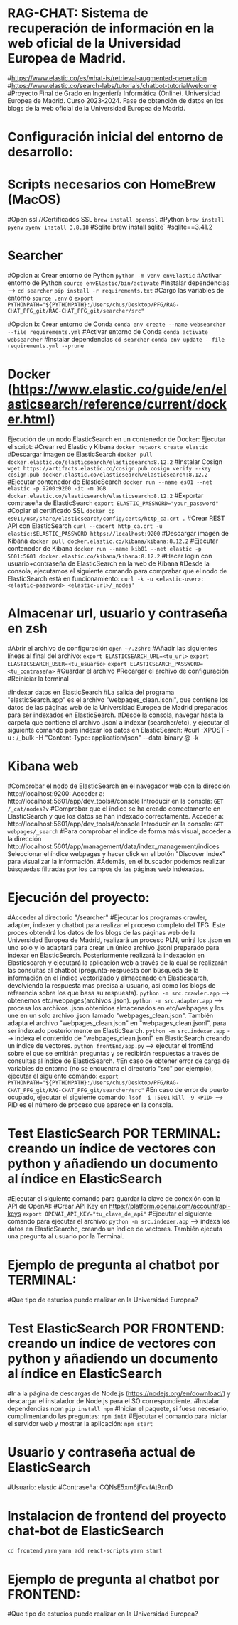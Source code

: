 # RAG-CHAT: Sistema de recuperación de información en la web oficial de la Universidad Europea de Madrid.
#https://www.elastic.co/es/what-is/retrieval-augmented-generation
#https://www.elastic.co/search-labs/tutorials/chatbot-tutorial/welcome
#Proyecto Final de Grado en Ingeniería Informática (Online). Universidad Europea de Madrid. Curso 2023-2024.
 Fase de obtención de datos en los blogs de la web oficial de la Universidad Europea de Madrid.
 
# Configuración inicial del entorno de desarrollo:
# Scripts necesarios con HomeBrew (MacOS)
#Open ssl //Certificados SSL
`brew install openssl`
#Python
`brew install pyenv`
`pyenv install 3.8.18`
#Sqlite
brew install sqlite` #sqlite==3.41.2

# Searcher
#Opcion a: Crear entorno de Python
`python -m venv envElastic`
#Activar entorno de Python
`source envElastic/bin/activate`
#Instalar dependencias --> 
`cd searcher`
`pip install -r requirements.txt`
#Cargo las variables de entorno
`source .env` o `export PYTHONPATH="${PYTHONPATH}:/Users/chus/Desktop/PFG/RAG-CHAT_PFG_git/RAG-CHAT_PFG_git/searcher/src"`

#Opcion b: Crear entorno de Conda
`conda env create --name websearcher --file requirements.yml`
#Activar entorno de Conda
`conda activate websearcher`
#Instalar dependencias
`cd searcher`
`conda env update --file requirements.yml --prune`


# Docker (https://www.elastic.co/guide/en/elasticsearch/reference/current/docker.html)
Ejecución de un nodo ElasticSearch en un contenedor de Docker: Ejecutar el script:
  #Crear red Elastic y Kibana
  `docker network create elastic`
  #Descargar imagen de ElasticSearch
  `docker pull docker.elastic.co/elasticsearch/elasticsearch:8.12.2`
  #Instalar Cosign
  `wget https://artifacts.elastic.co/cosign.pub
    cosign verify --key cosign.pub docker.elastic.co/elasticsearch/elasticsearch:8.12.2`
  #Ejecutar contenedor de ElasticSearch
  `docker run --name es01 --net elastic -p 9200:9200 -it -m 1GB docker.elastic.co/elasticsearch/elasticsearch:8.12.2`
  #Exportar comtraseña de ElasticSearch
  `export ELASTIC_PASSWORD="your_password"`
  #Copiar el certificado SSL
  `docker cp es01:/usr/share/elasticsearch/config/certs/http_ca.crt .`
  #Crear REST API con ElasticSearch
  `curl --cacert http_ca.crt -u elastic:$ELASTIC_PASSWORD https://localhost:9200`
  #Descargar imagen de Kibana
  `docker pull docker.elastic.co/kibana/kibana:8.12.2`
  #Ejecutar contenedor de Kibana
  `docker run --name kib01 --net elastic -p 5601:5601 docker.elastic.co/kibana/kibana:8.12.2`
  #Hacer login con usuario+contraseña de ElasticSearch en la web de Kibana
  #Desde la consola, ejecutamos el siguiente comando para comprabar que el nodo de ElasticSearch está en funcionamiento:
  `curl -k -u <elastic-user>:<elastic-password> <elastic-url>/_nodes'`

# Almacenar url, usuario y contraseña en zsh
#Abrir el archivo de configuración
`open ~/.zshrc`
#Añadir las siguientes líneas al final del archivo:
`export ELASTICSEARCH_URL=<tu_url>`
`export ELASTICSEARCH_USER=<tu_usuario>`
`export ELASTICSEARCH_PASSWORD=<tu_contraseña>`
#Guardar el archivo
#Recargar el archivo de configuración
#Reiniciar la terminal

#Indexar datos en ElasticSearch
#La salida del programa "elasticSearch.app" es el archivo "webpages_clean.jsonl", que contiene los datos de las páginas web de la Universidad Europea de Madrid preparados para ser indexados en ElasticSearch.
#Desde la consola, navegar hasta la carpeta que contiene el archivo .jsonl a indexar (searcher/etc), y ejecutar el siguiente comando para indexar los datos en ElasticSearch:
#curl -XPOST -u <elastic-user>:<elastic-password> <elastic-url>/_bulk -H "Content-Type: application/json" --data-binary @<file name> -k

# Kibana web
#Comprobar el nodo de ElasticSearch en el navegador web con la dirección http://localhost:9200: 
  Acceder a: http://localhost:5601/app/dev_tools#/console
  Introducir en la consola: `GET /_cat/nodes?v`
#Comprobar que el índice se ha creado correctamente en ElasticSearch y que los datos se han indexado correctamente.
  Acceder a: http://localhost:5601/app/dev_tools#/console
  Introducir en la consola: `GET webpages/_search`
#Para comprobar el índice de forma más visual, acceder a la dirección http://localhost:5601/app/management/data/index_management/indices
  Seleccionar el índice webpages y hacer click en el botón "Discover Index" para visualizar la información.
#Además, en el buscador podemos realizar búsquedas filtradas por los campos de las páginas web indexadas.

# Ejecución del proyecto: 
#Acceder al directorio "/searcher"
#Ejecutar los programas crawler, adapter, indexer y chatbot para realizar el proceso completo del TFG. Este proces obtendrá los datos de los blogs de las páginas web de la Universidad Europea de Madrid, realizará un proceso PLN, unirá los .json en uno solo y lo adaptará para crear un único archivo .jsonl preparado para indexar en ElasticSearch. Posteriormente realizará la indexación en Elasticsearch y ejecutará la aplicación web a través de la cual se realizarán las consultas al chatbot (pregunta-respuesta con búsqueda de la información en el índice vectorizado y almacenado en Elasticsearch, devolviendo la respuesta más precisa al usuario, así como los blogs de referencia sobre los que basa su respuesta).
`python -m src.crawler.app` --> obtenemos etc/webpages(archivos .json).
`python -m src.adapter.app` --> procesa los archivos .json obtenidos almacenados en etc/webpages y los une en un solo archivo .json llamado "webpages_clean.json". También adapta el archivo "webpages_clean.json" en "webpages_clean.jsonl", para ser indexado posteriormente en ElasticSearch.
`python -m src.indexer.app` --> indexa el contenido de "webpages_clean.jsonl" en ElasticSearch creando un índice de vectores.
`python frontEnd/app.py` --> ejecutar el frontEnd sobre el que se emitirán preguntas y se recibirán respuestas a través de consultas al índice de ElasticSearch.
#En caso de obtener error de carga de variables de entorno (no se encuentra el directorio "src" por ejemplo), ejecutar el siguiente comando:
`export PYTHONPATH="${PYTHONPATH}:/Users/chus/Desktop/PFG/RAG-CHAT_PFG_git/RAG-CHAT_PFG_git/searcher/src"`
#En caso de error de puerto ocupado, ejecutar el siguiente comando:
`lsof -i :5001`
`kill -9 <PID>` --> PID es el número de proceso que aparece en la consola.



# Test ElasticSearch POR TERMINAL: creando un índice de vectores con python y añadiendo un documento al índice en ElasticSearch
#Ejecutar el siguiente comando para guardar la clave de conexión con la API de OpenAI:
#Crear API Key en https://platform.openai.com/account/api-keys
`export OPENAI_API_KEY="tu_clave_de_api"` 
#Ejecutar el siguiente comando para ejecutar el archivo: 
`python -m src.indexer.app` --> indexa los datos en ElasticSearchc, creando un índice de vectores. También ejecuta una pregunta al usuario por la Terminal.
# Ejemplo de pregunta al chatbot por TERMINAL:
#Que tipo de estudios puedo realizar en la Universidad Europea?

# Test ElasticSearch POR FRONTEND: creando un índice de vectores con python y añadiendo un documento al índice en ElasticSearch
#Ir a la página de descargas de Node.js (https://nodejs.org/en/download/) y
descargar el instalador de Node.js para el SO correspondiente.
#Instalar dependencias npm
`pip install npm`
#Iniciar el paquete, si fuese necesario, cumplimentando las preguntas:
`npm init`
#Ejecutar el comando para iniciar el servidor web y mostrar la aplicación:
`npm start`


# Usuario y contraseña actual de ElasticSearch
#Usuario: elastic
#Contraseña:  CQNsE5xm6jFcvfAt9xnD

# Instalacion de frontend del proyecto chat-bot de ElasticSearch
`cd frontend`
`yarn`
`yarn add react-scripts`
`yarn start`
# Ejemplo de pregunta al chatbot por FRONTEND:
#Que tipo de estudios puedo realizar en la Universidad Europea?





